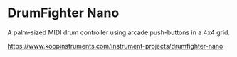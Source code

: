 # DrumFighter Nano

A palm-sized MIDI drum controller using arcade push-buttons in a 4x4 grid.

https://www.koopinstruments.com/instrument-projects/drumfighter-nano
